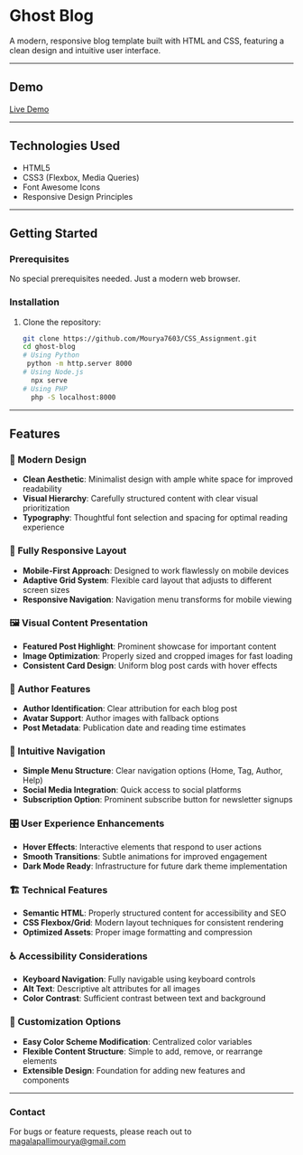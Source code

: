 # Ghost Blog

A modern, responsive blog template built with HTML and CSS, featuring a clean design and intuitive user interface.

---

## Demo

[Live Demo](https://css-assignment-mu.vercel.app/) 

---

## Technologies Used

- HTML5
- CSS3 (Flexbox, Media Queries)
- Font Awesome Icons
- Responsive Design Principles

---

## Getting Started

### Prerequisites

No special prerequisites needed. Just a modern web browser.

### Installation

1. Clone the repository:
   ```bash
   git clone https://github.com/Mourya7603/CSS_Assignment.git
   cd ghost-blog
   # Using Python
    python -m http.server 8000
   # Using Node.js
     npx serve
   # Using PHP
     php -S localhost:8000
   ```
---
## Features

### 🎨 Modern Design
- **Clean Aesthetic**: Minimalist design with ample white space for improved readability
- **Visual Hierarchy**: Carefully structured content with clear visual prioritization
- **Typography**: Thoughtful font selection and spacing for optimal reading experience

### 📱 Fully Responsive Layout
- **Mobile-First Approach**: Designed to work flawlessly on mobile devices
- **Adaptive Grid System**: Flexible card layout that adjusts to different screen sizes
- **Responsive Navigation**: Navigation menu transforms for mobile viewing

### 🖼️ Visual Content Presentation
- **Featured Post Highlight**: Prominent showcase for important content
- **Image Optimization**: Properly sized and cropped images for fast loading
- **Consistent Card Design**: Uniform blog post cards with hover effects

### 👤 Author Features
- **Author Identification**: Clear attribution for each blog post
- **Avatar Support**: Author images with fallback options
- **Post Metadata**: Publication date and reading time estimates

### 🧭 Intuitive Navigation
- **Simple Menu Structure**: Clear navigation options (Home, Tag, Author, Help)
- **Social Media Integration**: Quick access to social platforms
- **Subscription Option**: Prominent subscribe button for newsletter signups

### 🎛️ User Experience Enhancements
- **Hover Effects**: Interactive elements that respond to user actions
- **Smooth Transitions**: Subtle animations for improved engagement
- **Dark Mode Ready**: Infrastructure for future dark theme implementation

### 🏗️ Technical Features
- **Semantic HTML**: Properly structured content for accessibility and SEO
- **CSS Flexbox/Grid**: Modern layout techniques for consistent rendering
- **Optimized Assets**: Proper image formatting and compression

### ♿ Accessibility Considerations
- **Keyboard Navigation**: Fully navigable using keyboard controls
- **Alt Text**: Descriptive alt attributes for all images
- **Color Contrast**: Sufficient contrast between text and background

### 🔧 Customization Options
- **Easy Color Scheme Modification**: Centralized color variables
- **Flexible Content Structure**: Simple to add, remove, or rearrange elements
- **Extensible Design**: Foundation for adding new features and components
  
---
### Contact

For bugs or feature requests, please reach out to magalapallimourya@gmail.com
